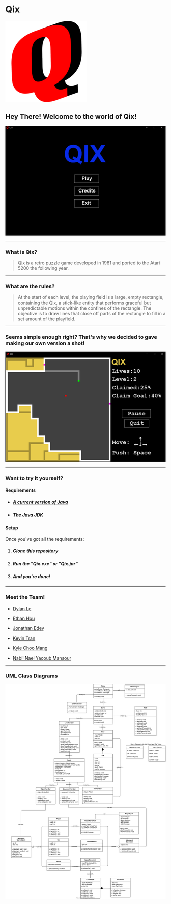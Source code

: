 # Qix

![Logo](/img/icon.png)

## Hey There! Welcome to the world of Qix!

![Demo Shot 1](/img/demo1.png)

---

### What is Qix?

> Qix is a retro puzzle game developed in 1981 and ported to the Atari 5200 the following year.

---

### What are the rules?

> At the start of each level, the playing field is a large, empty rectangle, containing the Qix, a stick-like entity that performs graceful but unpredictable motions within the confines of the rectangle. The objective is to draw lines that close off parts of the rectangle to fill in a set amount of the playfield.

---

### Seems simple enough right? That's why we decided to gave making our own version a shot!

![Demo Shot 2](/img/demo2.png)

---

### Want to try it yourself?

#### Requirements

-   ##### [A current version of Java](https://www.java.com/en/download/manual.jsp)
-   ##### [The Java JDK](https://www.oracle.com/java/technologies/javase-jdk16-downloads.html)

#### Setup

Once you've got all the requirements:

1. ##### Clone this repository
1. ##### Run the _"Qix.exe"_ or _"Qix.jar"_
1. ##### And you're done!

---

### Meet the Team!

-   [Dylan Le](https://github.com/dylanle18)

*   [Ethan Hou](https://github.com/ethan-hou)

-   [Jonathan Edey](https://github.com/jkyle109)

*   [Kevin Tran](https://github.com/kevinguy28)

-   [Kyle Choo Mang](https://github.com/KyleCM2)

*   [Nabil Nael Yacoub Mansour](https://github.com/NabilNYMansour)

---

### UML Class Diagrams

[![UML Class Diagrams](img/UML%20Class%20Diagrams.svg)](img/UML%20Class%20Diagrams.svg)
